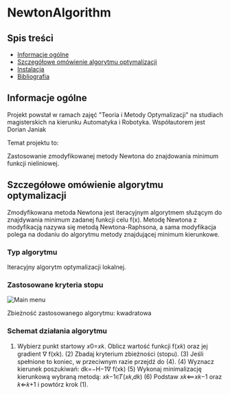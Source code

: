 # NewtonAlgorithm



## Spis treści
* [Informacje ogólne](#general-info)
* [Szczegółowe omówienie algorytmu optymalizacji](#features)
* [Instalacja](#setup)
* [Bibliografia](#bibliography)

## Informacje ogólne
Projekt powstał w ramach zajęć "Teoria i Metody Optymalizacji" na studiach magisterskich na kierunku Automatyka i Robotyka.
Współautorem jest Dorian Janiak

Temat projektu to:

Zastosowanie zmodyfikowanej metody Newtona do znajdowania minimum funkcji nieliniowej.

## Szczegółowe omówienie algorytmu optymalizacji

Zmodyfikowana metoda Newtona jest iteracyjnym algorytmem służącym do znajdywania minimum zadanej funkcji celu f(x). 
Metodę Newtona z modyfikacją nazywa się metodą Newtona-Raphsona, a sama modyfikacja polega na dodaniu do algorytmu metody znajdującej minimum kierunkowe.

### Typ algorytmu
Iteracyjny algorytm optymalizacji lokalnej.

### Zastosowane kryteria stopu

![Main menu](./images/MainManu.png)

Zbieżność zastosowanego algorytmu: kwadratowa

### Schemat działania algorytmu
1. Wybierz punkt startowy 𝑥0=𝑥𝑘. Oblicz wartość funkcji f(𝑥𝑘) oraz jej gradient ∇ f(xk). (2) Zbadaj kryterium zbieżności (stopu). (3) Jeśli spełnione to koniec, w przeciwnym razie przejdź do (4). (4) Wyznacz kierunek poszukiwań: dk=−H−1∇ f(xk) (5) Wykonaj minimalizację kierunkową wybraną metodą: 𝑥𝑘−1∈𝑇(𝑥𝑘,𝑑𝑘) (6) Podstaw 𝑥𝑘⟸𝑥𝑘−1 oraz 𝑘⇐𝑘+1 i powtórz krok (1).
